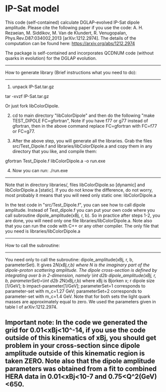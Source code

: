 # IP-Sat model

This code (self-contained) calculate DGLAP-evolved IP-Sat dipole amplitude. Please cite the following paper if you use the code: 
A. H. Rezaeian, M. Siddikov, M. Van de Klundert, R. Venugopalan, Phys.Rev.D87:034002,2013 [arXiv:1212.2974]. 
The details of the computation can be found here: https://arxiv.org/abs/1212.2974
 

The package is self-contained and incorporates QCDNUM code (without quarks in evolution) for the DGLAP evolution. 
______________________________________
How to generate library (Brief instructions what you need to do): 
______________________________________

1) unpack IP-Sat.tar.gz 

tar -xvzf  IP-Sat.tar.gz
 
 Or just fork libColorDipole. 
 
2) cd to main directory "libColorDipole" and then do the following "make TEST_DIPOLE FC=gfortran", 
Note if you have f77 or g77 instead of gfortran, then in the above command replace FC=gfortran with FC=f77 or FC=g77. 

3) After the above step, you will generate all the libraries. Grab the files src/Test_Dipole.f and libraries/libColorDipole.a and copy them in any directory that you like, and compile them:
 
gfortran Test_Dipole.f libColorDipole.a -o run.exe

4) Now you can run: 
./run.exe
---------------------------------------
Note that in directory libraries/, files libColorDipole.so [dynamic] and libColorDipole.a [static].
If you do not know the difference, do not worry, most probably it means that you will need only static one: libColorDipole.a


In the test code in "src/Test_Dipole.f", you can see how to call dipole amplitude.  Instead of Test_dipole.f you can put your own code where you call subroutine dipole_amplitude(xBj, r, b). So in practice after steps 1-2, you are done, you will need only one file libraries/libColorDipole.a. Note also that you can run the code  with C++ or any other compiler. The only file that you need is libraries/libColorDipole.a 

------------------------------------
How to call the subroutine:
____________________________________
You need only to call the subroutine: dipole_amplitude(xBj, r, b, parameterSet). It gives 2*N(xBj,r,b) where N is the imaginary part of the dipole-proton scattering amplitude. The dipole cross-section is defined by integrating over b in 2-dimension, namely \int d2b  dipole_amplitude(xBj, r, b, parameterSet)=\int d2b 2*N(xBj,r,b) where 
xBj is Bjorken x;
r dipole size [1/GeV];
b impact-parameter[1/GeV];
parameterSet=1 corresponds to parameter-set with m_c=1.27 GeV; 
parameterSet=2 corresponds to parameter-set with m_c=1.4 GeV.
Note that for both sets the light quark masses are approximately equal to zero. We used the parameters given in table I of arXiv:1212.2974. 

Important note: In the code we generated the grid for 0.01<xBj<10^-14, if you use the code outside of this kinematics of xBj, you should get problem in your cross-section since dipole amplitude outside of this kinematic region is taken ZERO. Note also that the dipole amplitude parameters was obtained from a fit to combined HERA data in 0.01<xBj<10-7 and  0.75<Q^2(GeV)<650.  
-------------------------------------- 
